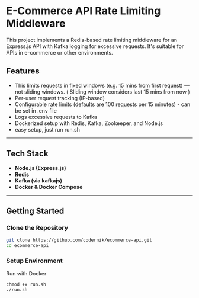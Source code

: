 # E-Commerce API Rate Limiting Middleware

This project implements a Redis-based rate limiting middleware for an Express.js API with Kafka logging for excessive requests. It's suitable for APIs in e-commerce or other environments.

## Features

- This limits requests in fixed windows (e.g. 15 mins from first request) — not sliding windows. ( Sliding window considers last 15 mins from now )
- Per-user request tracking (IP-based)
- Configurable rate limits (defaults are 100 requests per 15 minutes) - can be set in .env file
- Logs excessive requests to Kafka
- Dockerized setup with Redis, Kafka, Zookeeper, and Node.js
- easy setup, just run run.sh

---

## Tech Stack

- **Node.js (Express.js)**
- **Redis**
- **Kafka (via kafkajs)**
- **Docker & Docker Compose**

---

## Getting Started

### Clone the Repository

```bash
git clone https://github.com/codernik/ecommerce-api.git
cd ecommerce-api
```

### Setup Environment

Run with Docker

```
chmod +x run.sh
./run.sh
```
